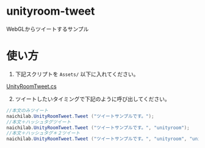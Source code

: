 # unityroom-tweet
WebGLからツイートするサンプル

# 使い方

1. 下記スクリプトを `Assets/` 以下に入れてください。

[UnityRoomTweet.cs](https://github.com/naichilab/unityroom-tweet/blob/master/Assets/naichilab/unityroom-tweet/UnityRoomTweet.cs)

2. ツイートしたいタイミングで下記のように呼び出してください。

```.cs
//本文のみツイート
naichilab.UnityRoomTweet.Tweet ("ツイートサンプルです。");
//本文＋ハッシュタグツイート
naichilab.UnityRoomTweet.Tweet ("ツイートサンプルです。", "unityroom");
//本文＋ハッシュタグ＊２ツイート
naichilab.UnityRoomTweet.Tweet ("ツイートサンプルです。", "unityroom", "unity1week");
```



